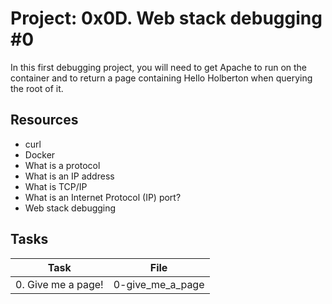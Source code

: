 # Project: 0x0D. Web stack debugging #0

In this first debugging project, you will need to get Apache to run on the container and to return a page containing Hello Holberton when querying the root of it.

## Resources

* curl
* Docker
* What is a protocol
* What is an IP address
* What is TCP/IP
* What is an Internet Protocol (IP) port?
* Web stack debugging

## Tasks

| Task | File |
| ---- | ---- |
| 0. Give me a page! | 0-give_me_a_page |

